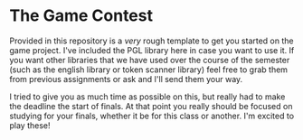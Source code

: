 # The Game Contest

Provided in this repository is a _very_ rough template to get you started on the game project. I've included the PGL library here in case you want to use it. If you want other libraries that we have used over the course of the semester (such as the english library or token scanner library) feel free to grab them from previous assignments or ask and I'll send them your way.

I tried to give you as much time as possible on this, but really had to make the deadline the start of finals. At that point you really should be focused on studying for your finals, whether it be for this class or another. I'm excited to play these!
